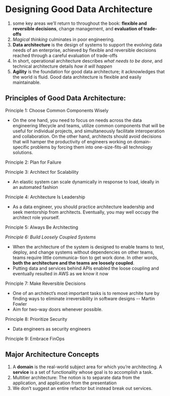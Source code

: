 # Designing Good Data Architecture

1. some key areas we’ll return to throughout the book: **flexible and reversible decisions**, change management, and **evaluation of trade-offs**
2. *Magical thinking* culminates in poor engineering.
3. **Data architecture** is the design of systems to support the evolving data needs of an enterprise, achieved by flexible and reversible decisions reached through a careful evaluation of trade-offs
4. In short, operational architecture describes *what needs to be done*, and technical architecture details *how it will happen*
5. **Agility** is the foundation for good data architecture; it acknowledges that the world is fluid. Good data architecture is flexible and easily maintainable.



## Principles of Good Data Architecture:

Principle 1: Choose Common Components Wisely

- On the one hand, you need to focus on needs across the data engineering lifecycle and teams, utilize common components that will be useful for individual projects, and simultaneously facilitate interoperation and collaboration. On the other hand, architects should avoid decisions that will hamper the productivity of engineers working on domain-specific problems by forcing them into one-size-fits-all technology solutions.

Principle 2: Plan for Failure

Principle 3: Architect for Scalability

- An elastic system can scale dynamically in response to load, ideally in an automated fashion

Principle 4: Architecture Is Leadership

- As a data engineer, you should practice architecture leadership and seek mentorship from architects. Eventually, you may well occupy the architect role yourself.

Principle 5: Always Be Architecting

*Principle 6: Build Loosely Coupled Systems*

- When the architecture of the system is designed to enable teams to test, deploy, and change systems without dependencies on other teams, teams require little communica‐ tion to get work done. In other words, **both the architecture and the teams are loosely coupled**.
- Putting data and services behind APIs enabled the loose coupling and eventually resulted in AWS as we know it now

Principle 7: Make Reversible Decisions

- One of an architect’s most important tasks is to remove archite ture by finding ways to eliminate irreversibility in software designs -- Martin Fowler
- Aim for two-way doors whenever possible.

Principle 8: Prioritize Security

- Data engineers as security engineers

Principle 9: Embrace FinOps



## Major Architecture Concepts

1. A **domain** is the real-world subject area for which you’re architecting. A **service** is a set of functionality whose goal is to accomplish a task.
2. Multitier architecture: The notion is to separate data from the application, and application from the presentation
3. We don’t suggest an entire refactor but instead break out services.
